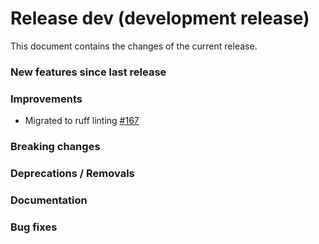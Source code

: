 # Release dev (development release)

This document contains the changes of the current release.

### New features since last release

### Improvements

- Migrated to ruff linting [#167](https://github.com/qilimanjaro-tech/qiboconnection/pull/167)

### Breaking changes

### Deprecations / Removals

### Documentation

### Bug fixes

